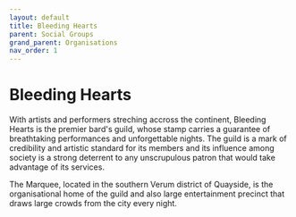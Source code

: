 ```yaml
---
layout: default
title: Bleeding Hearts
parent: Social Groups
grand_parent: Organisations
nav_order: 1
---
```


# Bleeding Hearts

With artists and performers streching accross the continent, Bleeding Hearts is the premier bard's guild, whose stamp carries a guarantee of breathtaking performances and unforgettable nights. The guild is a mark of credibility and artistic standard for its members and its influence among society is a strong deterrent to any unscrupulous patron that would take advantage of its services.

The Marquee, located in the southern Verum district of Quayside, is the organisational home of the guild and also large entertainment precinct that draws large crowds from the city every night.